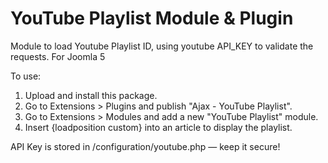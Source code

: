 # YouTube Playlist Module & Plugin

Module to load Youtube Playlist ID, using youtube API_KEY to validate the requests. For Joomla 5

To use:

1. Upload and install this package.
2. Go to Extensions > Plugins and publish "Ajax - YouTube Playlist".
3. Go to Extensions > Modules and add a new "YouTube Playlist" module.
4. Insert {loadposition custom} into an article to display the playlist.

API Key is stored in /configuration/youtube.php — keep it secure!
